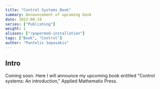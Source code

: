 ```yaml
---
title: "Control Systems Book"
summary: Announcement of upcoming book
date: 2022-08-19
series: ["Publishing"]
weight: 1
aliases: ["/papermod-installation"]
tags: ["Book", "Control"]
author: "Pantelis Sopasakis"
---
```


## Intro

Coming soon. Here I will announce my upcoming book entitled "Control systems: An introduction," Applied Mathematix Press.
